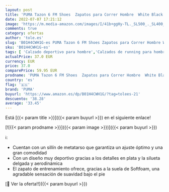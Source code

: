 ```yaml
---
layout: post
title: 'PUMA Tazon 6 FM Shoes  Zapatos para Correr Hombre  White Black Silver  43 EU'
date: 2022-07-07 17:21:12
image: 'https://m.media-amazon.com/images/I/41b+ggHy-TL._SL500_._SL400_.jpg'
comments: true
category: ofertas
author: 'tole.es'
slug: 'B01H4CWH1G-es PUMA Tazon 6 FM Shoes Zapatos para Correr Hombre White...'
sku: 'B01H4CWH1G-es'
tags: [ 'Calzado deportivo para hombre','Calzados de running para hombre','Zapatillas casual para hombre','Zapatillas y calzado deportivo para hombre','Zapatos','Zapatos para hombre','Zapatos y complementos','puma','zapatos','🇪🇸', ]
actualPrice: 37.0 EUR
currency: EUR
price: 37.0
comparePrice: 59.95 EUR
prodname: 'PUMA Tazon 6 FM Shoes  Zapatos para Correr Hombre  White Black Silver  43 EU'
country: 'es'
flag: '🇪🇸'
brand: 'PUMA'
buyurl: 'https://www.amazon.es/dp/B01H4CWH1G/?tag=tolees-21'
descuento: '38.28'
average: '33.45'
---
```


Está [{{< param title >}}]({{< param buyurl >}}) en el siguiente enlace!

[![{{< param prodname >}}]({{< param image >}})]({{< param buyurl >}})

ℹ️:

- Cuentan con un sillín de metatarso que garantiza un ajuste óptimo y una gran comodidad
- Con un diseño muy deportivo gracias a los detalles en plata y la silueta delgada y aerodinámica
- El zapato de entrenamiento ofrece, gracias a la suela de Softfoam, una agradable sensación de suavidad bajo el pie

[🛒 Ver la oferta!!]({{< param buyurl >}})

